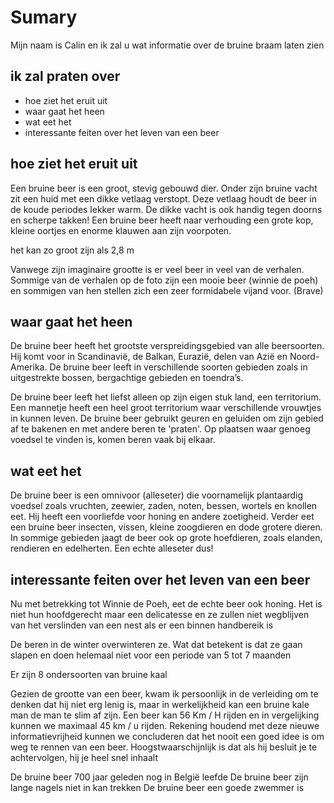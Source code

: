 # Sumary

Mijn naam is Calin en ik zal u wat informatie over de bruine braam laten zien

## ik zal praten over

- hoe ziet het eruit uit
- waar gaat het heen
- wat eet het
- interessante feiten over het leven van een beer

## hoe ziet het eruit uit

Een bruine beer is een groot, stevig gebouwd dier. Onder zijn bruine vacht zit een huid met een dikke vetlaag verstopt. Deze vetlaag houdt de beer in de koude periodes lekker warm. De dikke vacht is ook handig tegen doorns en scherpe takken! Een bruine beer heeft naar verhouding een grote kop, kleine oortjes en enorme klauwen aan zijn voorpoten.


het kan zo groot zijn als 2,8 m

Vanwege zijn imaginaire grootte is er veel beer in veel van de verhalen. Sommige van de verhalen op de foto zijn een mooie beer (winnie de poeh) en sommigen van hen stellen zich een zeer formidabele vijand voor. (Brave)

## waar gaat het heen

De bruine beer heeft het grootste verspreidingsgebied van alle beersoorten. Hij komt voor in Scandinavië, de Balkan, Eurazië, delen van Azië en Noord-Amerika. De bruine beer leeft in verschillende soorten gebieden zoals in uitgestrekte bossen, bergachtige gebieden en toendra’s.

De bruine beer leeft het liefst alleen op zijn eigen stuk land, een territorium. Een mannetje heeft een heel groot territorium waar verschillende vrouwtjes in kunnen leven. De bruine beer gebruikt geuren en geluiden om zijn gebied af te bakenen en met andere beren te 'praten'. Op plaatsen waar genoeg voedsel te vinden is, komen beren vaak bij elkaar.

## wat eet het

De bruine beer is een omnivoor (alleseter) die voornamelijk plantaardig voedsel zoals vruchten, zeewier, zaden, noten, bessen, wortels en knollen eet. Hij heeft een voorliefde voor honing en andere zoetigheid. Verder eet een bruine beer insecten, vissen, kleine zoogdieren en dode grotere dieren. In sommige gebieden jaagt de beer ook op grote hoefdieren, zoals elanden, rendieren en edelherten. Een echte alleseter dus!

## interessante feiten over het leven van een beer

Nu met betrekking tot Winnie de Poeh, eet de echte beer ook honing. Het is niet hun hoofdgerecht maar een delicatesse en ze zullen niet wegblijven van het verslinden van een nest als er een binnen handbereik is

De beren in de winter overwinteren ze. Wat dat betekent is dat ze gaan slapen en doen helemaal niet voor een periode van 5 tot 7 maanden

Er zijn 8 ondersoorten van bruine kaal

Gezien de grootte van een beer, kwam ik persoonlijk in de verleiding om te denken dat hij niet erg lenig is, maar in werkelijkheid kan een bruine kale man de man te slim af zijn. Een beer kan 56 Km / H rijden en in vergelijking kunnen we maximaal 45 km / u rijden. Rekening houdend met deze nieuwe informatievrijheid kunnen we concluderen dat het nooit een goed idee is om weg te rennen van een beer. Hoogstwaarschijnlijk is dat als hij besluit je te achtervolgen, hij je heel snel inhaalt

De bruine beer 700 jaar geleden nog in België leefde
De bruine beer zijn lange nagels niet in kan trekken
De bruine beer een goede zwemmer is
